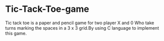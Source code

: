 # Tic-Tack-Toe-game
Tic tack toe is a paper and pencil game for two player X and 0 Who take turns marking the spaces in a 3 x 3 grid.By using C language to implement this game.
